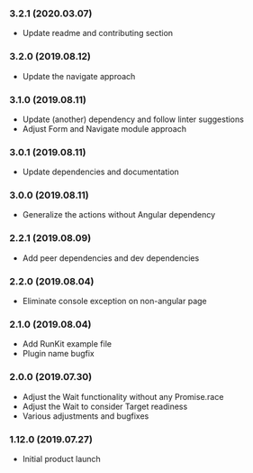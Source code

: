 ### 3.2.1 (2020.03.07)

* Update readme and contributing section

### 3.2.0 (2019.08.12)

* Update the navigate approach

### 3.1.0 (2019.08.11)

* Update (another) dependency and follow linter suggestions
* Adjust Form and Navigate module approach

### 3.0.1 (2019.08.11)

* Update dependencies and documentation

### 3.0.0 (2019.08.11)

* Generalize the actions without Angular dependency

### 2.2.1 (2019.08.09)

* Add peer dependencies and dev dependencies

### 2.2.0 (2019.08.04)

* Eliminate console exception on non-angular page

### 2.1.0 (2019.08.04)

* Add RunKit example file
* Plugin name bugfix

### 2.0.0 (2019.07.30)

* Adjust the Wait functionality without any Promise.race
* Adjust the Wait to consider Target readiness
* Various adjustments and bugfixes

### 1.12.0 (2019.07.27)

* Initial product launch
